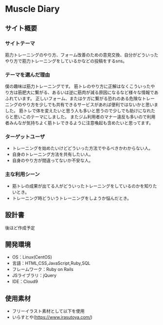 # Muscle Diary
<!--​READMEを作成する際は、項目内の【補足説明】は削除して完成させてください。-->

## サイト概要
### サイトテーマ
筋力トレーニングのやり方、フォーム改善のための意見交換、自分がどういったやり方で筋力トレーニングをしているかなどの投稿をするsns。
​
### テーマを選んだ理由

僕の趣味は筋力トレーニングです。
筋トレのやり方に正解はなくこういったやり方は筋肥大に繋がる、あるいは逆に筋肉が減る原因になるなど様々な情報であふれています。
正しいフォーム、またはケガに繋がる恐れのある危険なトレーニングのやり方を少しでも共有できるサービスがあれば便利ではないかと思いました。
筋トレで体を変えたいと思う人も多いと思うので少しでも助けになれたらと思いこのテーマにしました。
またジム利用者のマナー違反も多いので利用者みんなが気持ちよく筋トレできるように注意喚起も含めたいと思ってます。
​
### ターゲットユーザ
- トレーニングを始めたいけどどういった方法でやるべきかわからない人。
- 自身のトレーニング方法を共有したい人。
- 自身のやり方が間違ってないか不安な人。
​
### 主な利用シーン
- 筋トレの成果が出てる人がどういったトレーニングをしているのかを知りたいとき。
- トレーニング時どういうトレーニングをしようか悩んだとき。
​
## 設計書
後ほど作成予定
​
## 開発環境
- OS：Linux(CentOS)
- 言語：HTML,CSS,JavaScript,Ruby,SQL
- フレームワーク：Ruby on Rails
- JSライブラリ：jQuery
- IDE：Cloud9
​
## 使用素材
- フリーイラスト素材として以下を使用
- いらすとや(https://www.irasutoya.com/)